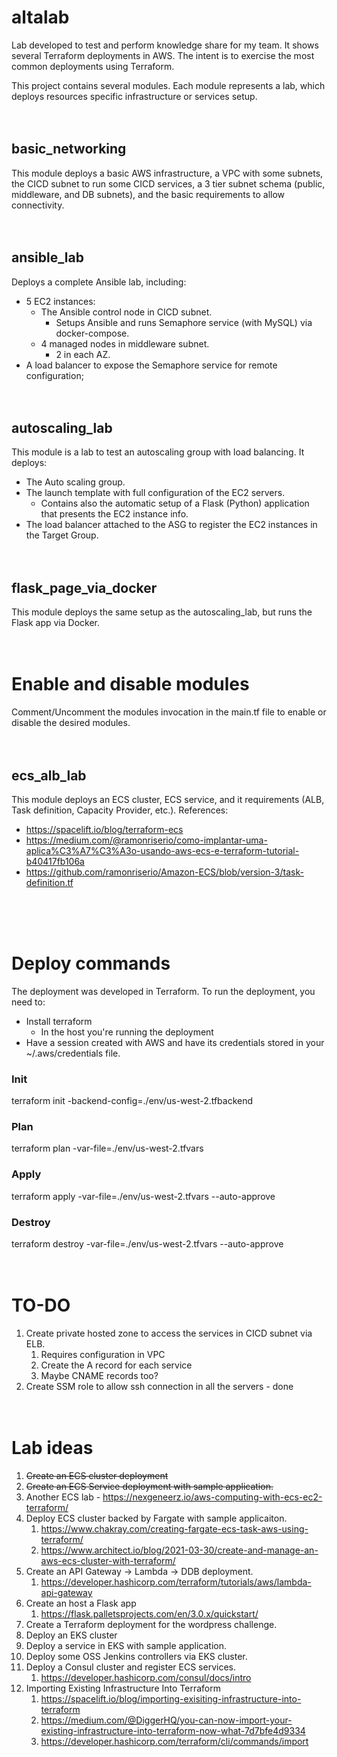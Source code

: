 # altalab
Lab developed to test and perform knowledge share for my team. It shows several Terraform deployments in AWS. The intent is to exercise the most common deployments using Terraform.

This project contains several modules. Each module represents a lab, which deploys resources specific infrastructure or services setup. 
\
&nbsp;
\
&nbsp;


## basic_networking
This module deploys a basic AWS infrastructure, a VPC with some subnets, the CICD subnet to run some CICD services, a 3 tier subnet schema (public, middleware, and DB subnets), and the basic requirements to allow connectivity. 
\
&nbsp;
\
&nbsp;


## ansible_lab
Deploys a complete Ansible lab, including:
- 5 EC2 instances:
    - The Ansible control node in CICD subnet.
        - Setups Ansible and runs Semaphore service (with MySQL) via docker-compose.
    - 4 managed nodes in middleware subnet.
        - 2 in each AZ.
- A load balancer to expose the Semaphore service for remote configuration;
\
&nbsp;
\
&nbsp;


## autoscaling_lab
This module is a lab to test an autoscaling group with load balancing. It deploys:
- The Auto scaling group.
- The launch template with full configuration of the EC2 servers.
    - Contains also the automatic setup of a Flask (Python) application that presents the EC2 instance info.
- The load balancer attached to the ASG to register the EC2 instances in the Target Group.
\
&nbsp;
\
&nbsp;


## flask_page_via_docker
This module deploys the same setup as the autoscaling_lab, but runs the Flask app via Docker.
\
&nbsp;
\
&nbsp;


# Enable and disable modules
Comment/Uncomment the modules invocation in the main.tf file to enable or disable the desired modules.
\
&nbsp;
\
&nbsp;


## ecs_alb_lab
This module deploys an ECS cluster, ECS service, and it requirements (ALB, Task definition, Capacity Provider, etc.).
References:
- https://spacelift.io/blog/terraform-ecs
- https://medium.com/@ramonriserio/como-implantar-uma-aplica%C3%A7%C3%A3o-usando-aws-ecs-e-terraform-tutorial-b40417fb106a
- https://github.com/ramonriserio/Amazon-ECS/blob/version-3/task-definition.tf

\
&nbsp;
\
&nbsp;


# Deploy commands
The deployment was developed in Terraform.
To run the deployment, you need to:

- Install terraform
    - In the host you're running the deployment
- Have a session created with AWS and have its credentials stored in your ~/.aws/credentials file. 

### Init
terraform init -backend-config=./env/us-west-2.tfbackend

### Plan
terraform plan -var-file=./env/us-west-2.tfvars

### Apply
terraform apply -var-file=./env/us-west-2.tfvars --auto-approve

### Destroy
terraform destroy -var-file=./env/us-west-2.tfvars --auto-approve
\
&nbsp;
\
&nbsp;


# TO-DO

1. Create private hosted zone to access the services in CICD subnet via ELB.
    1. Requires configuration in VPC
    1. Create the A record for each service
    1. Maybe CNAME records too?
1. Create SSM role to allow ssh connection in all the servers - done
\
&nbsp;
\
&nbsp;

# Lab ideas
1. ~~Create an ECS cluster deployment~~
1. ~~Create an ECS Service deployment with sample application.~~
1. Another ECS lab - https://nexgeneerz.io/aws-computing-with-ecs-ec2-terraform/
1. Deploy ECS cluster backed by Fargate with sample applicaiton.
    1. https://www.chakray.com/creating-fargate-ecs-task-aws-using-terraform/
    1. https://www.architect.io/blog/2021-03-30/create-and-manage-an-aws-ecs-cluster-with-terraform/
1. Create an API Gateway -> Lambda -> DDB deployment.
    1. https://developer.hashicorp.com/terraform/tutorials/aws/lambda-api-gateway
1. Create an host a Flask app
    1. https://flask.palletsprojects.com/en/3.0.x/quickstart/
1. Create a Terraform deployment for the wordpress challenge.
1. Deploy an EKS cluster
1. Deploy a service in EKS with sample application.
1. Deploy some OSS Jenkins controllers via EKS cluster.
1. Deploy a Consul cluster and register ECS services.
    1. https://developer.hashicorp.com/consul/docs/intro
1. Importing Existing Infrastructure Into Terraform
    1. https://spacelift.io/blog/importing-exisiting-infrastructure-into-terraform
    1. https://medium.com/@DiggerHQ/you-can-now-import-your-existing-infrastructure-into-terraform-now-what-7d7bfe4d9334
    1. https://developer.hashicorp.com/terraform/cli/commands/import
